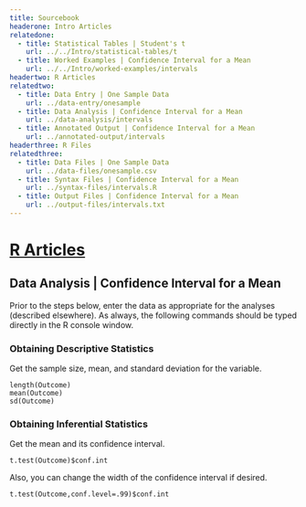 ```yaml
---
title: Sourcebook
headerone: Intro Articles
relatedone:
  - title: Statistical Tables | Student's t
    url: ../../Intro/statistical-tables/t
  - title: Worked Examples | Confidence Interval for a Mean
    url: ../../Intro/worked-examples/intervals
headertwo: R Articles
relatedtwo:
  - title: Data Entry | One Sample Data
    url: ../data-entry/onesample
  - title: Data Analysis | Confidence Interval for a Mean
    url: ../data-analysis/intervals
  - title: Annotated Output | Confidence Interval for a Mean
    url: ../annotated-output/intervals
headerthree: R Files
relatedthree:
  - title: Data Files | One Sample Data
    url: ../data-files/onesample.csv
  - title: Syntax Files | Confidence Interval for a Mean
    url: ../syntax-files/intervals.R
  - title: Output Files | Confidence Interval for a Mean
    url: ../output-files/intervals.txt
---
```


# [R Articles](../index.md)

## Data Analysis | Confidence Interval for a Mean

Prior to the steps below, enter the data as appropriate for the analyses (described elsewhere). As always, the following commands should be typed directly in the R console window.

### Obtaining Descriptive Statistics

Get the sample size, mean, and standard deviation for the variable.

```{r}
length(Outcome)
mean(Outcome)
sd(Outcome)
```

### Obtaining Inferential Statistics

Get the mean and its confidence interval.

```{r}
t.test(Outcome)$conf.int
```

Also, you can change the width of the confidence interval if desired.

```{r}
t.test(Outcome,conf.level=.99)$conf.int
```
